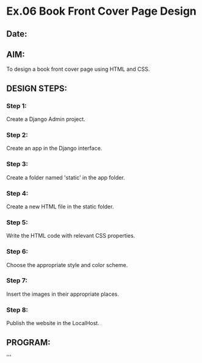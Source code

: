 # Ex.06 Book Front Cover Page Design
## Date:

## AIM:
To design a book front cover page using HTML and CSS.

## DESIGN STEPS:

### Step 1:
Create a Django Admin project.

### Step 2:
Create an app in the Django interface.

### Step 3:
Create a folder named 'static' in the app folder.

### Step 4:
Create a new HTML file in the static folder.

### Step 5:
Write the HTML code with relevant CSS properties.

### Step 6:
Choose the appropriate style and color scheme.

### Step 7:
Insert the images in their appropriate places.

### Step 8:
Publish the website in the LocalHost.

## PROGRAM:
'''
<!DOCTYPE html>
<html>

<head>
    <title>ARTIFICAL INTELLIGENCE AND DATA SCIENCE</title>
    <style>
        .bookpage{

            width: 400px;
            height: 600px;
            color:cyan;
            margin-left: auto;
            margin-right: auto;
            padding: 20px;
            font-family: 'Franklin Gothic Medium', 'Arial Narrow', Arial, sans-serif;
            background-image: url(tim.jpeg);
            background-size: cover;
        }
            
        
        .insight{
            color:skyblue (250, 255, 240);
        
        }
        
        
        .hrstyle{
            width:100px;
        }
        .author{
        
            display: inline;
            position: relative;
            color:rgb(255, 81, 0);
            top:190px;
            
            font-family:Georgia;
            font-size: medium;
        }
        .booktitle{
            color:rgb(255, 192, 194);
            font-family: 'Courier New', Courier, monospace;
            font-size: larger;
            text-align: center;
            position: relative;
            top: 30px;
        
        }
        .id {
            width:400px;
            position: relative;
            top:180px;
            
        }
        .pub{
            color:yellow;
            font-size: medium;
            position: relative;
            top:155px;
            left:330px;
        }
        .ed{
            color:white;
            font-size: medium;
            font-family: Verdana;
            position:relative;
            top:85px;
        
        }
        .subtitle{
            color:aqua(255, 240, 251);
            font-family:unicorn;
            font-size: large;
            position: relative;
            top:40px;
        }
        .mypic{
            position: relative;
            top: 135px;
            left: 260px;
            width: 90px;
            height: 80px;
            background-size:contain;
        }
        </style>
        <title>Book Cover Page</title>
        </head>
        <body>
        <div class="bookpage">
            <div class="insight">
                SCOFT
            </div>
            <div class="hrstyle">
                <hr style="color:blanchedalmond">
            </div>
            <div class="booktitle">
                <h1>ARTIFICAL INTELLIGENCE AND DATA SCIENCE</h1></div>
            <div class="subtitle">
                 book on FL studio workings
            </div>
            <div class="subtitle">
                AI is a mirror, reflecting not only our intellect, but our value and fears"
            </div>

            <div class="mypic">
                <img src="pro.jpg" width="80" height="100" >
            </div>
            <div class="id">
                <hr style="color:blanchedalmond">
            </div>
            <div class="author">
               <p><b>SHYAM KUMAR E</b></p>
            </div>
            <div class="pub">
                SEC
            </div>
            <div class="ed">
                <b>SPECIAL EDITION</b>
            </div>
        </div>
        </body>


</html>
'''


## OUTPUT:
![Screenshot 2024-04-27 083033](https://github.com/Romanshyam/cover/assets/123962992/50759261-ffbd-4c09-8ca0-af62e51df6ff)



## RESULT:
The program for designing book front cover page using HTML and CSS is completed successfully.
